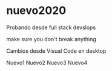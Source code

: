 # nuevo2020
Probando desde full stack devslops

make sure you don't break anything

Cambios desde Visual Code en desktop



Nuevo1
Nuevo2
Nuevo3
Nuevo4
